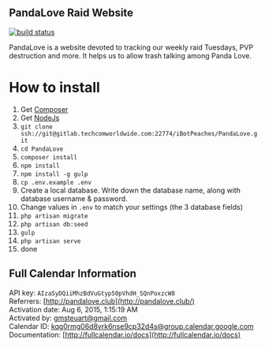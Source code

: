 ## PandaLove Raid Website

[![build status](http://warlock.connortumbleson.com/projects/5/status.png?ref=master)](http://warlock.connortumbleson.com/projects/5?ref=master)

PandaLove is a website devoted to tracking our weekly raid Tuesdays, PVP destruction and more. It helps us to allow trash talking among Panda Love.


# How to install
1. Get [Composer](https://getcomposer.org/)
2. Get [NodeJs](http://nodejs.org/)
3. `git clone ssh://git@gitlab.techcomworldwide.com:22774/iBotPeaches/PandaLove.git`
4. `cd PandaLove`
5. `composer install`
6. `npm install`
7. `npm install -g gulp`
8. `cp .env.example .env`
9. Create a local database. Write down the database name, along with database username & password.
10. Change values in `.env` to match your settings (the 3 database fields)
11. `php artisan migrate`
12. `php artisan db:seed`
13. `gulp`
14. `php artisan serve`
15. done


## Full Calendar Information
API key:            `AIzaSyDQiiMhzBdVuGtyp50pVhdH_SQnPoxzcW8`  
Referrers:          [http://pandalove.club](http://pandalove.club/)  
Activation date:    Aug 6, 2015, 1:15:19 AM  
Activated by:       gmsteuart@gmail.com  
Calendar ID:        kqg0rmg06d8vrk6nse9cp32d4s@group.calendar.google.com  
Documentation:      [http://fullcalendar.io/docs](http://fullcalendar.io/docs)